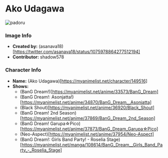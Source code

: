 # Ako Udagawa

![padoru](https://raw.githubusercontent.com/shadow578/Padoru-Padoru/master/Padoru/bang-dream/bang-dream-ako-udagawa.png "Ako Udagawa")

### Image Info
* **Created by:**    (asanava18)[https://twitter.com/asanava18/status/1075978864277512194]
* **Contributor:**   shadow578

### Character Info
* **Name:**   (Ako Udagawa)[https://myanimelist.net/character/149516]
* **Shows:**
  * (BanG Dream!)[https://myanimelist.net/anime/33573/BanG_Dream]
  * (BanG Dream!: Asonjatta!)[https://myanimelist.net/anime/34870/BanG_Dream__Asonjatta]
  * (Black Shout)[https://myanimelist.net/anime/36920/Black_Shout]
  * (BanG Dream! 2nd Season)[https://myanimelist.net/anime/37869/BanG_Dream_2nd_Season]
  * (BanG Dream! Garupa☆Pico)[https://myanimelist.net/anime/37873/BanG_Dream_Garupa☆Pico]
  * (Neo-Aspect)[https://myanimelist.net/anime/37954/Neo-Aspect]
  * (BanG Dream!: Girls Band Party! - Roselia Stage)[https://myanimelist.net/manga/108614/BanG_Dream__Girls_Band_Party_-_Roselia_Stage]
